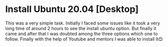 # Install Ubuntu 20.04 [Desktop]
This was a very simple task. Initially I faced some issues like it took a very long time of around 2 hours to see the install ubuntu option.
But finally it came and after that I was doubted among the three options which one to follow.
Finally with the help of Youtube and mentors I was able to install it😊
